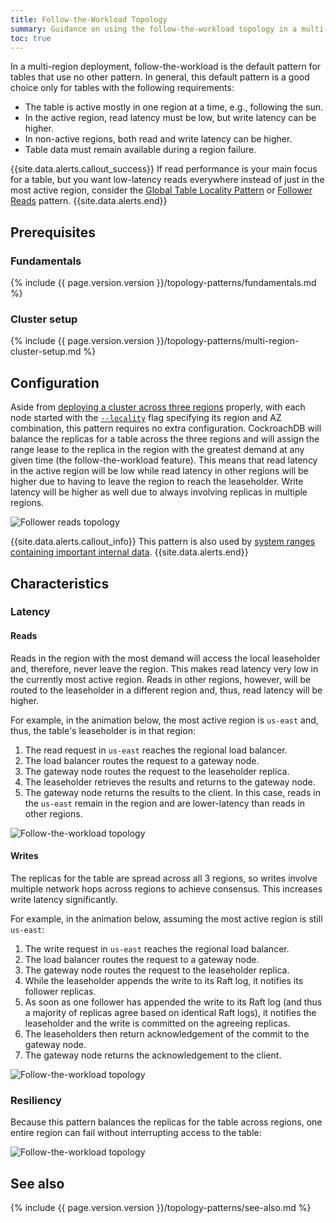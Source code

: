```yaml
---
title: Follow-the-Workload Topology
summary: Guidance on using the follow-the-workload topology in a multi-region deployment.
toc: true
---
```


In a multi-region deployment, follow-the-workload is the default pattern for tables that use no other pattern. In general, this default pattern is a good choice only for tables with the following requirements:

- The table is active mostly in one region at a time, e.g., following the sun.
- In the active region, read latency must be low, but write latency can be higher.
- In non-active regions, both read and write latency can be higher.
- Table data must remain available during a region failure.

{{site.data.alerts.callout_success}}
If read performance is your main focus for a table, but you want low-latency reads everywhere instead of just in the most active region, consider the [Global Table Locality Pattern](topology-global-tables.html) or [Follower Reads](topology-follower-reads.html) pattern.
{{site.data.alerts.end}}

## Prerequisites

### Fundamentals

{% include {{ page.version.version }}/topology-patterns/fundamentals.md %}

### Cluster setup

{% include {{ page.version.version }}/topology-patterns/multi-region-cluster-setup.md %}

## Configuration

Aside from [deploying a cluster across three regions](#cluster-setup) properly, with each node started with the [`--locality`](cockroach-start.html#locality) flag specifying its region and AZ combination, this pattern requires no extra configuration. CockroachDB will balance the replicas for a table across the three regions and will assign the range lease to the replica in the region with the greatest demand at any given time (the follow-the-workload feature). This means that read latency in the active region will be low while read latency in other regions will be higher due to having to leave the region to reach the leaseholder. Write latency will be higher as well due to always involving replicas in multiple regions.

<img src="{{ 'images/v21.1/topology-patterns/topology_follower_reads1.png' | relative_url }}" alt="Follower reads topology" style="max-width:100%" />

{{site.data.alerts.callout_info}}
This pattern is also used by [system ranges containing important internal data](configure-replication-zones.html#create-a-replication-zone-for-a-system-range).
{{site.data.alerts.end}}

## Characteristics

### Latency

#### Reads

Reads in the region with the most demand will access the local leaseholder and, therefore, never leave the region. This makes read latency very low in the currently most active region. Reads in other regions, however, will be routed to the leaseholder in a different region and, thus, read latency will be higher.

For example, in the animation below, the most active region is `us-east` and, thus, the table's leaseholder is in that region:

1. The read request in `us-east` reaches the regional load balancer.
2. The load balancer routes the request to a gateway node.
3. The gateway node routes the request to the leaseholder replica.
4. The leaseholder retrieves the results and returns to the gateway node.
5. The gateway node returns the results to the client. In this case, reads in the `us-east` remain in the region and are lower-latency than reads in other regions.

<img src="{{ 'images/v21.1/topology-patterns/topology_follow_the_workload_reads.png' | relative_url }}" alt="Follow-the-workload topology" style="max-width:100%" />

#### Writes

The replicas for the table are spread across all 3 regions, so writes involve multiple network hops across regions to achieve consensus. This increases write latency significantly.

For example, in the animation below, assuming the most active region is still `us-east`:

1. The write request in `us-east` reaches the regional load balancer.
2. The load balancer routes the request to a gateway node.
3. The gateway node routes the request to the leaseholder replica.
4. While the leaseholder appends the write to its Raft log, it notifies its follower replicas.
5. As soon as one follower has appended the write to its Raft log (and thus a majority of replicas agree based on identical Raft logs), it notifies the leaseholder and the write is committed on the agreeing replicas.
6. The leaseholders then return acknowledgement of the commit to the gateway node.
7. The gateway node returns the acknowledgement to the client.

<img src="{{ 'images/v21.1/topology-patterns/topology_follow_the_workload_writes.gif' | relative_url }}" alt="Follow-the-workload topology" style="max-width:100%" />

### Resiliency

Because this pattern balances the replicas for the table across regions, one entire region can fail without interrupting access to the table:

<img src="{{ 'images/v21.1/topology-patterns/topology_follower_reads_resiliency.png' | relative_url }}" alt="Follow-the-workload topology" style="max-width:100%" />

<!-- However, if an additional machine holding a replica for the table fails at the same time as the region failure, the range to which the replica belongs becomes unavailable for reads and writes:

<img src="{{ 'images/v21.1/topology-patterns/topology_follower_reads3.png' | relative_url }}" alt="Follow-the-workload topology" style="max-width:100%" /> -->

## See also

{% include {{ page.version.version }}/topology-patterns/see-also.md %}
